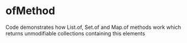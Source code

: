# ofMethod
Code demonstrates how List.of, Set.of and Map.of methods work which returns unmodifiable collections containing this elements
